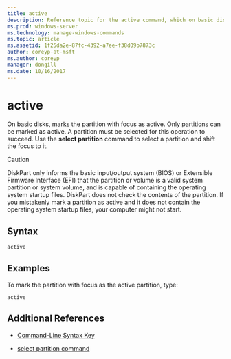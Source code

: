 ```yaml
---
title: active
description: Reference topic for the active command, which on basic disks, marks the partition with focus as active.
ms.prod: windows-server
ms.technology: manage-windows-commands
ms.topic: article
ms.assetid: 1f25da2e-87fc-4392-a7ee-f38d09b7873c
author: coreyp-at-msft
ms.author: coreyp
manager: dongill
ms.date: 10/16/2017
---
```


# active

On basic disks, marks the partition with focus as active. Only partitions can be marked as active. A partition must be selected for this operation to succeed. Use the **select partition** command to select a partition and shift the focus to it.

> [!CAUTION]
> DiskPart only informs the basic input/output system (BIOS) or Extensible Firmware Interface (EFI) that the partition or volume is a valid system partition or system volume, and is capable of containing the operating system startup files. DiskPart does not check the contents of the partition. If you mistakenly mark a partition as active and it does not contain the operating system startup files, your computer might not start.

## Syntax

```
active
```

## Examples

To mark the partition with focus as the active partition, type:

```
active
```

## Additional References

- [Command-Line Syntax Key](command-line-syntax-key.md)

- [select partition command](select-partition.md)
